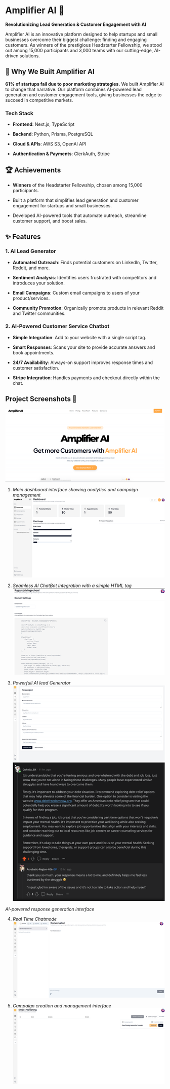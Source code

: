# Amplifier AI 🚀

**Revolutionizing Lead Generation & Customer Engagement with AI**

Amplifier AI is an innovative platform designed to help startups and small businesses overcome their biggest challenge: finding and engaging customers. As winners of the prestigious Headstarter Fellowship, we stood out among 15,000 participants and 3,000 teams with our cutting-edge, AI-driven solutions.

## 🌟 Why We Built Amplifier AI

**61% of startups fail due to poor marketing strategies.** We built Amplifier AI to change that narrative. Our platform combines AI-powered lead generation and customer engagement tools, giving businesses the edge to succeed in competitive markets.

### **Tech Stack**

- **Frontend**: Next.js, TypeScript

- **Backend**: Python, Prisma, PostgreSQL

- **Cloud & APIs**: AWS S3, OpenAI API

- **Authentication & Payments**: ClerkAuth, Stripe

## 🏆 Achievements

- **Winners** of the Headstarter Fellowship, chosen among 15,000 participants.

- Built a platform that simplifies lead generation and customer engagement for startups and small businesses.

- Developed AI-powered tools that automate outreach, streamline customer support, and boost sales.

## ✨ Features

### **1. AI Lead Generator**

- **Automated Outreach**: Finds potential customers on LinkedIn, Twitter, Reddit, and more.

- **Sentiment Analysis**: Identifies users frustrated with competitors and introduces your solution.

- **Email Campaigns**: Custom email campaigns to users of your product/services.

- **Community Promotion**: Organically promote products in relevant Reddit and Twitter communities.

### **2. AI-Powered Customer Service Chatbot**

- **Simple Integration**: Add to your website with a single script tag.

- **Smart Responses**: Scans your site to provide accurate answers and book appointments.

- **24/7 Availability**: Always-on support improves response times and customer satisfaction.

- **Stripe Integration**: Handles payments and checkout directly within the chat.

## Project Screenshots 📸

![Main](public/images/AmplifierAI.png)
1. _Main dashboard interface showing analytics and campaign management_
![Dashboard Overview](public/images/desktopamplifier.png)

2. _Seamless AI ChatBot Integration with a simple HTML tag_
![AI Chatbot Integration](public/images/aichatbot.png)

3. _Powerfull AI lead Generator_
![AI Lead Generation](public/images/leadfinder.png)
![AI Lead Generation in Action](public/images/ex1.png)


_AI-powered response generation interface_

4. _Real Time Chatmode_
![Real-time chat](public/images/conversation.png)

6. _Campaign creation and management interface_
![Campaign Management](public/images/emailmarketing.png)

